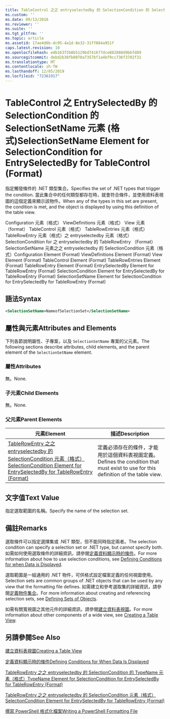 ```yaml
---
title: TableControl 之之 entryselectedby 的 SelectionCondition 的 SelectionSetName 元素（格式） |Microsoft Docs
ms.custom: ''
ms.date: 09/13/2016
ms.reviewer: ''
ms.suite: ''
ms.tgt_pltfrm: ''
ms.topic: article
ms.assetid: 17ae4d6b-dc95-4a1d-8e32-31ff084a951f
caps.latest.revision: 10
ms.openlocfilehash: edb163f2b0b5129bd741677dce882888d9bbfd89
ms.sourcegitcommit: debd2b38fb8070a7357bf1a4bf9cc736f3702f31
ms.translationtype: MT
ms.contentlocale: zh-TW
ms.lasthandoff: 12/05/2019
ms.locfileid: "72361917"
---
```

# <a name="selectionsetname-element-for-selectioncondition-for-entryselectedby-for-tablecontrol-format"></a><span data-ttu-id="04082-102">TableControl 之 EntrySelectedBy 的 SelectionCondition 的 SelectionSetName 元素 (格式)</span><span class="sxs-lookup"><span data-stu-id="04082-102">SelectionSetName Element for SelectionCondition for EntrySelectedBy for TableControl (Format)</span></span>

<span data-ttu-id="04082-103">指定觸發條件的 .NET 類型集合。</span><span class="sxs-lookup"><span data-stu-id="04082-103">Specifies the set of .NET types that trigger the condition.</span></span> <span data-ttu-id="04082-104">當此集合中的任何類型都存在時，就會符合條件，並使用資料表視圖的這個定義來顯示該物件。</span><span class="sxs-lookup"><span data-stu-id="04082-104">When any of the types in this set are present, the condition is met, and the object is displayed by using this definition of the table view.</span></span>

<span data-ttu-id="04082-105">Configuration 元素（格式） ViewDefinitions 元素（格式） View 元素（format） TableControl 元素（格式） TableRowEntries 元素（格式） TableRowEntry 元素（格式）之 entryselectedby 元素（格式）SelectionCondition for 之 entryselectedby 的 TableRowEntry （Format） SelectionSetName 元素之之 entryselectedby 的 SelectionCondition 元素（格式）</span><span class="sxs-lookup"><span data-stu-id="04082-105">Configuration Element (Format) ViewDefinitions Element (Format) View Element (Format) TableControl Element (Format) TableRowEntries Element (Format) TableRowEntry Element (Format) EntrySelectedBy Element for TableRowEntry (Format) SelectionCondition Element for EntrySelectedBy for TableRowEntry (Format) SelectionSetName Element for SelectionCondition for EntrySelectedBy for TableRowEntry (Format)</span></span>

## <a name="syntax"></a><span data-ttu-id="04082-106">語法</span><span class="sxs-lookup"><span data-stu-id="04082-106">Syntax</span></span>

```xml
<SelectionSetName>NameofSelectionSet</SelectionSetName>
```

## <a name="attributes-and-elements"></a><span data-ttu-id="04082-107">屬性與元素</span><span class="sxs-lookup"><span data-stu-id="04082-107">Attributes and Elements</span></span>

<span data-ttu-id="04082-108">下列各節說明屬性、子專案，以及 `SelectionSetName` 專案的父元素。</span><span class="sxs-lookup"><span data-stu-id="04082-108">The following sections describe attributes, child elements, and the parent element of the `SelectionSetName` element.</span></span>

### <a name="attributes"></a><span data-ttu-id="04082-109">屬性</span><span class="sxs-lookup"><span data-stu-id="04082-109">Attributes</span></span>

<span data-ttu-id="04082-110">無。</span><span class="sxs-lookup"><span data-stu-id="04082-110">None.</span></span>

### <a name="child-elements"></a><span data-ttu-id="04082-111">子元素</span><span class="sxs-lookup"><span data-stu-id="04082-111">Child Elements</span></span>

<span data-ttu-id="04082-112">無。</span><span class="sxs-lookup"><span data-stu-id="04082-112">None.</span></span>

### <a name="parent-elements"></a><span data-ttu-id="04082-113">父元素</span><span class="sxs-lookup"><span data-stu-id="04082-113">Parent Elements</span></span>

|<span data-ttu-id="04082-114">元素</span><span class="sxs-lookup"><span data-stu-id="04082-114">Element</span></span>|<span data-ttu-id="04082-115">描述</span><span class="sxs-lookup"><span data-stu-id="04082-115">Description</span></span>|
|-------------|-----------------|
|[<span data-ttu-id="04082-116">TableRowEntry 之之 entryselectedby 的 SelectionCondition 元素（格式）</span><span class="sxs-lookup"><span data-stu-id="04082-116">SelectionCondition Element for EntrySelectedBy for TableRowEntry (Format)</span></span>](./selectioncondition-element-for-entryselectedby-for-tablecontrol-format.md)|<span data-ttu-id="04082-117">定義必須存在的條件，才能用於這個資料表視圖定義。</span><span class="sxs-lookup"><span data-stu-id="04082-117">Defines the condition that must exist to use for this definition of the table view.</span></span>|

## <a name="text-value"></a><span data-ttu-id="04082-118">文字值</span><span class="sxs-lookup"><span data-stu-id="04082-118">Text Value</span></span>

<span data-ttu-id="04082-119">指定選取範圍的名稱。</span><span class="sxs-lookup"><span data-stu-id="04082-119">Specify the name of the selection set.</span></span>

## <a name="remarks"></a><span data-ttu-id="04082-120">備註</span><span class="sxs-lookup"><span data-stu-id="04082-120">Remarks</span></span>

<span data-ttu-id="04082-121">選取條件可以指定選擇集或 .NET 類型，但不能同時指定兩者。</span><span class="sxs-lookup"><span data-stu-id="04082-121">The selection condition can specify a selection set or .NET type, but cannot specify both.</span></span> <span data-ttu-id="04082-122">如需如何使用選取條件的詳細資訊，請參閱[定義資料顯示時的條件](./defining-conditions-for-displaying-data.md)。</span><span class="sxs-lookup"><span data-stu-id="04082-122">For more information about how to use selection conditions, see [Defining Conditions for when Data is Displayed](./defining-conditions-for-displaying-data.md).</span></span>

<span data-ttu-id="04082-123">選取範圍是一組通用的 .NET 物件，可供格式設定檔案定義的任何視圖使用。</span><span class="sxs-lookup"><span data-stu-id="04082-123">Selection sets are common groups of .NET objects that can be used by any view that the formatting file defines.</span></span> <span data-ttu-id="04082-124">如需建立和參考選取集的詳細資訊，請參閱[定義物件集合](./defining-selection-sets.md)。</span><span class="sxs-lookup"><span data-stu-id="04082-124">For more information about creating and referencing selection sets, see [Defining Sets of Objects](./defining-selection-sets.md).</span></span>

<span data-ttu-id="04082-125">如需有關寬視圖之其他元件的詳細資訊，請參閱[建立資料表視圖](./creating-a-table-view.md)。</span><span class="sxs-lookup"><span data-stu-id="04082-125">For more information about other components of a wide view, see [Creating a Table View](./creating-a-table-view.md).</span></span>

## <a name="see-also"></a><span data-ttu-id="04082-126">另請參閱</span><span class="sxs-lookup"><span data-stu-id="04082-126">See Also</span></span>

[<span data-ttu-id="04082-127">建立資料表視圖</span><span class="sxs-lookup"><span data-stu-id="04082-127">Creating a Table View</span></span>](./creating-a-table-view.md)

[<span data-ttu-id="04082-128">定義資料顯示時的條件</span><span class="sxs-lookup"><span data-stu-id="04082-128">Defining Conditions for When Data Is Displayed</span></span>](./defining-conditions-for-displaying-data.md)

[<span data-ttu-id="04082-129">TableRowEntry 之之 entryselectedby 的 SelectionCondition 的 TypeName 元素（格式）</span><span class="sxs-lookup"><span data-stu-id="04082-129">TypeName Element for SelectionCondition for EntrySelectedBy for TableRowEntry (Format)</span></span>](./typename-element-for-selectioncondition-for-entryselectedby-for-tablecontrol-format.md)

[<span data-ttu-id="04082-130">TableRowEntry 之之 entryselectedby 的 SelectionCondition 元素（格式）</span><span class="sxs-lookup"><span data-stu-id="04082-130">SelectionCondition Element for EntrySelectedBy for TableRowEntry (Format)</span></span>](./selectioncondition-element-for-entryselectedby-for-tablecontrol-format.md)

[<span data-ttu-id="04082-131">撰寫 PowerShell 格式化檔案</span><span class="sxs-lookup"><span data-stu-id="04082-131">Writing a PowerShell Formatting File</span></span>](./writing-a-powershell-formatting-file.md)
